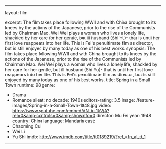 ---

layout: film

excerpt: The film takes place following WWII and with China brought to its knees by the actions of the Japanese, prior to the rise of the Communists led by Chairman Mao. Wei Wei plays a woman who lives a lonely life, shackled by her care for her gentle, but ill husband (Shi Yu)- that is until her first love reappears into her life. This is Fei's penultimate film as director, but is still enjoyed by many today as one of his best works.
synopsis: The film takes place following WWII and with China brought to its knees by the actions of the Japanese, prior to the rise of the Communists led by Chairman Mao. Wei Wei plays a woman who lives a lonely life, shackled by her care for her gentle, but ill husband (Shi Yu)- that is until her first love reappears into her life. This is Fei's penultimate film as director, but is still enjoyed by many today as one of his best works.
title: Spring in a Small Town
runtime: 98
genre:
- Drama
- Romance 
silent: no
decade: 1940s
editors-rating: 3.5
image:  /feature-images/Spring-in-a-Small-Town-1948.jpg
video: https://www.youtube.com/embed/VN_iu_1kVjA?rel=0&amp;controls=0&amp;showinfo=0
director: Mu Fei
year: 1948
country: China
language: Mandarin
cast:
- Chaoming Cui
- Wei Li
- Yu Shi
imdb: http://www.imdb.com/title/tt0189219/?ref_=fn_al_tt_1

--- 